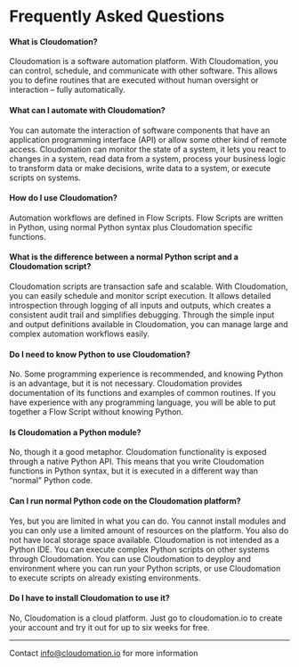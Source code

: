 # Frequently Asked Questions

#### What is Cloudomation?
Cloudomation is a software automation platform. With Cloudomation, you can control, schedule, and communicate with other software. This allows you to define routines that are executed without human oversight or interaction – fully automatically.

#### What can I automate with Cloudomation?
You can automate the interaction of software components that have an application programming interface (API) or allow some other kind of remote access. Cloudomation can monitor the state of a system, it lets you react to changes in a system, read data from a system, process your business logic to transform data or make decisions, write data to a system, or execute scripts on systems.

#### How do I use Cloudomation?
Automation workflows are defined in Flow Scripts. Flow Scripts are written in Python, using normal Python syntax plus Cloudomation specific functions.

#### What is the difference between a normal Python script and a Cloudomation script?
Cloudomation scripts are transaction safe and scalable. With Cloudomation, you can easily schedule and monitor script execution. It allows detailed introspection through logging of all inputs and outputs, which creates a consistent audit trail and simplifies debugging. Through the simple input and output definitions available in Cloudomation, you can manage large and complex automation workflows easily.

#### Do I need to know Python to use Cloudomation?
No. Some programming experience is recommended, and knowing Python is an advantage, but it is not necessary. Cloudomation provides documentation of its functions and examples of common routines. If you have experience with any programming language, you will be able to put together a Flow Script without knowing Python.

#### Is Cloudomation a Python module?
No, though it a good metaphor. Cloudomation functionality is exposed through a native Python API. This means that you write Cloudomation functions in Python syntax, but it is executed in a different way than “normal” Python code.

#### Can I run normal Python code on the Cloudomation platform?
Yes, but you are limited in what you can do. You cannot install modules and you can only use a limited amount of resources on the platform. You also do not have local storage space available. Cloudomation is not intended as a Python IDE. You can execute complex Python scripts on other systems through Cloudomation. You can use Cloudomation to deyploy and environment where you can run your Python scripts, or use Cloudomation to execute scripts on already existing environments.

#### Do I have to install Cloudomation to use it?
No, Cloudomation is a cloud platform. Just go to cloudomation.io to create your account and try it out for up to six weeks for free.

---

Contact [info@cloudomation.io](mailto:info@cloudomation.io) for more information
